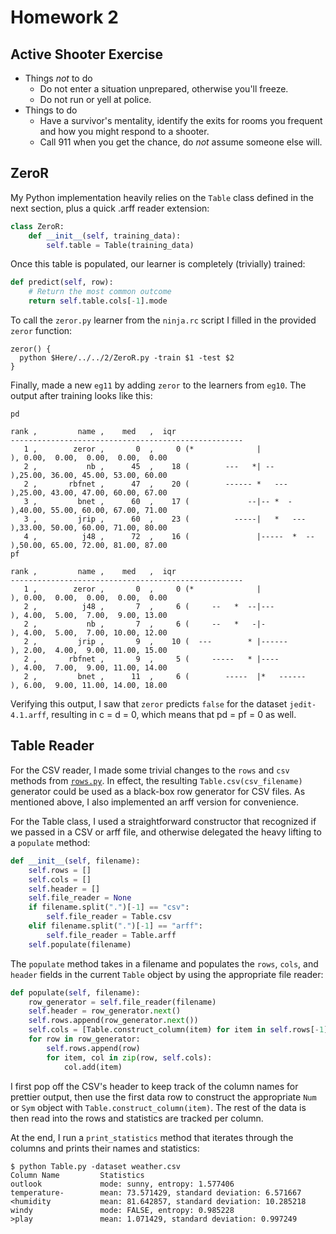 # Homework 2
## Active Shooter Exercise
* Things _not_ to do
   * Do not enter a situation unprepared, otherwise you'll freeze.
   * Do not run or yell at police.
* Things to do
   * Have a survivor's mentality, identify the exits for rooms you frequent and how you might respond to a shooter.
   * Call 911 when you get the chance, do _not_ assume someone else will.

## ZeroR

My Python implementation heavily relies on the ``Table`` class defined in the next section, plus a quick .arff reader extension:

```python
class ZeroR:
    def __init__(self, training_data):
        self.table = Table(training_data)
```

Once this table is populated, our learner is completely (trivially) trained:

```python
def predict(self, row):
    # Return the most common outcome
    return self.table.cols[-1].mode
```

To call the ``zeror.py`` learner from the ``ninja.rc`` script I filled in the provided ``zeror`` function:

```
zeror() {
  python $Here/../../2/ZeroR.py -train $1 -test $2
}

```

Finally, made a new ``eg11`` by adding ``zeror`` to the learners from ``eg10``. The output after training looks like this:

```
pd

rank ,         name ,    med   ,  iqr
----------------------------------------------------
   1 ,        zeror ,       0  ,     0 (*              |              ), 0.00,  0.00,  0.00,  0.00,  0.00
   2 ,           nb ,      45  ,    18 (        ---   *| --           ),25.00, 36.00, 45.00, 53.00, 60.00
   2 ,       rbfnet ,      47  ,    20 (        ------ *   ---        ),25.00, 43.00, 47.00, 60.00, 67.00
   3 ,         bnet ,      60  ,    17 (             --|-- *  -       ),40.00, 55.00, 60.00, 67.00, 71.00
   3 ,         jrip ,      60  ,    23 (          -----|   *   ---    ),33.00, 50.00, 60.00, 71.00, 80.00
   4 ,          j48 ,      72  ,    16 (               |-----  *  --  ),50.00, 65.00, 72.00, 81.00, 87.00
pf

rank ,         name ,    med   ,  iqr
----------------------------------------------------
   1 ,        zeror ,       0  ,     0 (*              |              ), 0.00,  0.00,  0.00,  0.00,  0.00
   2 ,          j48 ,       7  ,     6 (     --   *  --|---           ), 4.00,  5.00,  7.00,  9.00, 13.00
   2 ,           nb ,       7  ,     6 (     --   *   -|-             ), 4.00,  5.00,  7.00, 10.00, 12.00
   2 ,         jrip ,       9  ,    10 (  ---        * |------        ), 2.00,  4.00,  9.00, 11.00, 15.00
   2 ,       rbfnet ,       9  ,     5 (     -----   * |----          ), 4.00,  7.00,  9.00, 11.00, 14.00
   2 ,         bnet ,      11  ,     6 (        -----  |*   ------    ), 6.00,  9.00, 11.00, 14.00, 18.00

```

Verifying this output, I saw that ``zeror`` predicts ``false`` for the dataset ``jedit-4.1.arff``, resulting in c = d = 0, which means that pd = pf = 0 as well.


## Table Reader
For the CSV reader, I made some trivial changes to the ``rows`` and ``csv`` methods from [``rows.py``](https://github.com/txt/fss16/blob/master/src/rows.py). In effect, the resulting ``Table.csv(csv_filename)`` generator could be used as a black-box row generator for CSV files. As mentioned above, I also implemented an arff version for convenience.

For the Table class, I used a straightforward constructor that recognized if we passed in a CSV or arff file, and otherwise delegated the heavy lifting to a ``populate`` method:

```python
def __init__(self, filename):
    self.rows = []
    self.cols = []
    self.header = []
    self.file_reader = None
    if filename.split(".")[-1] == "csv":
        self.file_reader = Table.csv
    elif filename.split(".")[-1] == "arff":
        self.file_reader = Table.arff
    self.populate(filename)
```

The ``populate`` method takes in a filename and populates the ``rows``, ``cols``, and ``header`` fields in the current ``Table`` object by using the appropriate file reader:

```python
def populate(self, filename):
    row_generator = self.file_reader(filename)
    self.header = row_generator.next()
    self.rows.append(row_generator.next())
    self.cols = [Table.construct_column(item) for item in self.rows[-1]]
    for row in row_generator:
        self.rows.append(row)
        for item, col in zip(row, self.cols):
            col.add(item)
```

I first pop off the CSV's header to keep track of the column names for prettier output, then use the first data row to construct the appropriate ``Num`` or ``Sym`` object with ``Table.construct_column(item)``. The rest of the data is then read into the rows and statistics are tracked per column.

At the end, I run a ``print_statistics`` method that iterates through the columns and prints their names and statistics:

```
$ python Table.py -dataset weather.csv
Column Name         Statistics
outlook             mode: sunny, entropy: 1.577406
temperature-        mean: 73.571429, standard deviation: 6.571667
<humidity           mean: 81.642857, standard deviation: 10.285218
windy               mode: FALSE, entropy: 0.985228
>play               mean: 1.071429, standard deviation: 0.997249
```
